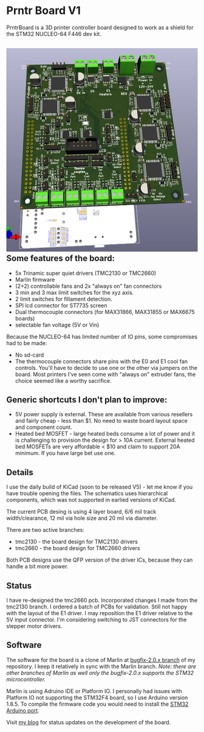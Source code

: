 Prntr Board V1
======================
PrntrBoard is a 3D printer controller board designed to work as a shield for the STM32 NUCLEO-64 F446 dev kit.

![Picture of Rev0 Kicad Rendering](Rev1_1.png)
Some features of the board:
-----
  + 5x Trinamic super quiet drivers (TMC2130 or TMC2660)
  + Marlin firmware
  + (2+2) controllable fans and 2x "always on" fan connectors
  + 3 min and 3 max limit switches for the xyz axis.
  + 2 limit switches for fillament detection.
  + SPI lcd connector for ST7735 screen
  + Dual thermocouple connectors (for MAX31866, MAX31855 or MAX6675 boards)
  + selectable fan voltage (5V or Vin)

Because the NUCLEO-64 has limited number of IO pins, some compromises had to be made:
  + No sd-card
  + The thermocouple connectors share pins with the E0 and E1 cool fan controls. You'll have to decide to use one or the other via jumpers on the board. Most printers I've seen come with "always on" extruder fans, the choice seemed like a worthy sacrifice.

Generic shortcuts I don't plan to improve:
------
  + 5V power supply is external. These are available from various resellers and fairly cheap - less than $1. No need to waste board layout space and component count.
  + Heated bed MOSFET - large heated beds consume a lot of power and it is challenging to provision the design for > 10A current. External heated bed MOSFETs are very affordable < $10 and claim to support 20A minimum. If you have large bet use one.

Details
------
I use the daily build of KiCad (soon to be released V5) - let me know if you have trouble opening the files. The schematics uses hierarchical components, which was not supported in earlied versions of KiCad.

The current PCB desing is using 4 layer board, 6/6 mil track width/clearance, 12 mil via hole size and 20 mil via diameter.

There are two active branches:
  + tmc2130 - the board design for TMC2130 drivers
  + tmc2660 - the board design for TMC2660 drivers

Both PCB designs use the QFP version of the driver ICs, because they can handle a bit more power.

Status
------
I have re-designed the tmc2660 pcb. Incorporated changes I made from the tmc2130 branch. I ordered a batch of PCBs for validation. Still not happy with the layout of the E1 driver. I may reposition the E1 driver relative to the 5V input connector. I'm considering switching to JST connectors for the stepper motor drivers.

Software
------

The software for the board is a clone of Marlin at [bugfix-2.0.x branch](https://github.com/ghent360/Marlin/tree/bugfix-2.0.x/ "Github.com") of my repository. I keep it relatively in sync with the Marlin branch. *Note: there are other branches of Marlin as well only the bugfix-2.0.x supports the STM32 microcontroller.*

Marlin is using Adruino IDE or Platform IO. I personally had issues with Platform IO not supporting the STM32F4 board, so I use Arduino version 1.8.5. To compile the firmware code you would need to install the [STM32 Arduino port](https://github.com/stm32duino/Arduino_Core_STM32 "www.stm32duino.com").

Visit [my blog](http://blog.pcbxprt.com/) for status updates on the development of the board.
